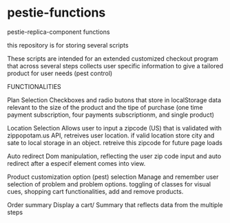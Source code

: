 # pestie-functions
pestie-replica-component functions

this repository is for storing several scripts 

These scripts are intended for an extended customized checkout program that across several steps collects user specific information to give a tailored product for user needs (pest control)

FUNCTIONALITIES

Plan Selection
Checkboxes and radio butons that store in localStorage data relevant to the size of the product and the tipe of purchase (one time payment subscription, four payments subscriptionm,  and single product)


Location Selection
Allows user to input a zipcode (US) that is validated with zippopotam.us API, retreives user location. if valid location store city and sate to local storage in an object. retreive this zipcode for future page loads


Auto redirect
Dom manipulation, reflecting the user zip code input and auto redirect after a especif element comes into view.

Product customization option (pest) selection
Manage and remember user selection of problem and problem options. toggling of classes for visual cues, shopping cart functionalities, add and remove products. 

Order summary
Display a cart/ Summary that reflects data from the multiple steps



